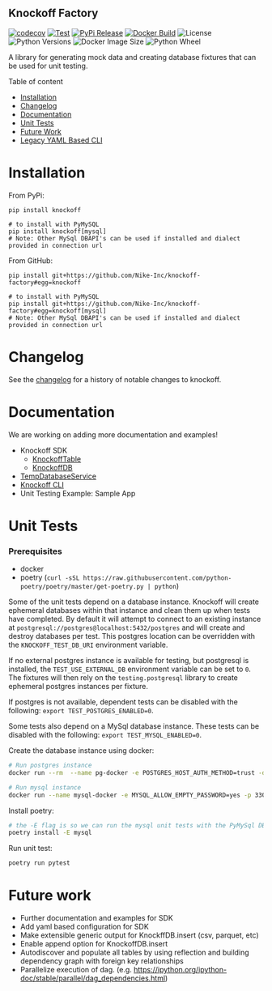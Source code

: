 Knockoff Factory
---
[![codecov](https://codecov.io/gh/Nike-Inc/knockoff-factory/branch/master/graph/badge.svg?token=93wOmtZxIk)](https://codecov.io/gh/Nike-Inc/knockoff-factory)
[![Test](https://github.com/Nike-Inc/knockoff-factory/actions/workflows/python-test.yaml/badge.svg)](https://github.com/Nike-Inc/knockoff-factory/actions/workflows/python-test.yaml) 
[![PyPi Release](https://github.com/Nike-Inc/knockoff-factory/actions/workflows/python-build.yaml/badge.svg)](https://github.com/Nike-Inc/knockoff-factory/actions/workflows/python-build.yaml) 
[![Docker Build](https://github.com/Nike-Inc/knockoff-factory/actions/workflows/docker-build.yaml/badge.svg)](https://github.com/Nike-Inc/knockoff-factory/actions/workflows/docker-build.yaml)
![License](https://img.shields.io/pypi/l/knockoff)
![Python Versions](https://img.shields.io/pypi/pyversions/knockoff)
![Docker Image Size](https://img.shields.io/docker/image-size/nikelab222/knockoff-factory/latest)
![Python Wheel](https://img.shields.io/pypi/wheel/knockoff)

A library for generating mock data and creating database fixtures that can be used for unit testing.

Table of content
* [Installation](#installation)
* [Changelog](#changelog)
* [Documentation](#documentation)
* [Unit Tests](#unit-tests)
* [Future Work](#Future-work)
* [Legacy YAML Based CLI](legacy.md)

# <a name="installation"></a> Installation
From PyPi:
```shell script
pip install knockoff

# to install with PyMySQL 
pip install knockoff[mysql]
# Note: Other MySql DBAPI's can be used if installed and dialect provided in connection url
```

From GitHub:
```shell script
pip install git+https://github.com/Nike-Inc/knockoff-factory#egg=knockoff

# to install with PyMySQL 
pip install git+https://github.com/Nike-Inc/knockoff-factory#egg=knockoff[mysql]
# Note: Other MySql DBAPI's can be used if installed and dialect provided in connection url
```


# <a name="changelog"></a> Changelog

See the [changelog](CHANGELOG.md) for a history of notable changes to knockoff.

# <a name="documentation"></a> Documentation

We are working on adding more documentation and examples!  

* Knockoff SDK
    * [KnockoffTable](notebook/KnockoffTable.ipynb)
    * [KnockoffDB](notebook/KnockoffDB.ipynb)
* [TempDatabaseService](notebook/TempDatabaseService.ipynb)
* [Knockoff CLI](notebook/KnockoffCLI.ipynb)
* Unit Testing Example: Sample App


# <a name="unit-tests"></a> Unit Tests

### Prerequisites
* docker
* poetry (`curl -sSL https://raw.githubusercontent.com/python-poetry/poetry/master/get-poetry.py | python`) 

Some of the unit tests depend on a database instance. Knockoff will create ephemeral databases within that instance and clean
them up when tests have completed. By default it will attempt to connect to an existing
instance at `postgresql://postgres@localhost:5432/postgres` and will
create and destroy databases per test. This postgres location can
be overridden with the `KNOCKOFF_TEST_DB_URI` environment variable.

If no external postgres instance is available for testing, but postgresql is
installed, the `TEST_USE_EXTERNAL_DB` environment variable can be set to `0`.
The fixtures will then rely on the `testing.postgresql` library to create
ephemeral postgres instances per fixture.

If postgres is not available, dependent tests can be disabled with the
following: `export TEST_POSTGRES_ENABLED=0`.

Some tests also depend on a MySql database instance. These tests can be 
disabled with the following: `export TEST_MYSQL_ENABLED=0`.

Create the database instance using docker:
```bash
# Run postgres instance 
docker run --rm  --name pg-docker -e POSTGRES_HOST_AUTH_METHOD=trust -d -p 5432:5432  postgres:11.9

# Run mysql instance
docker run --name mysql-docker -e MYSQL_ALLOW_EMPTY_PASSWORD=yes -p 3306:3306 -d mysql:8.0.26
```

Install poetry:
```bash
# the -E flag is so we can run the mysql unit tests with the PyMySql DBAPI
poetry install -E mysql
```

Run unit test:
```bash
poetry run pytest
```

# <a name="future-work"></a> Future work
* Further documentation and examples for SDK
* Add yaml based configuration for SDK
* Make extensible generic output for KnockffDB.insert (csv, parquet, etc)
* Enable append option for KnockoffDB.insert
* Autodiscover and populate all tables by using reflection and building dependency graph with foreign key relationships
* Parallelize execution of dag. (e.g. https://ipython.org/ipython-doc/stable/parallel/dag_dependencies.html)

